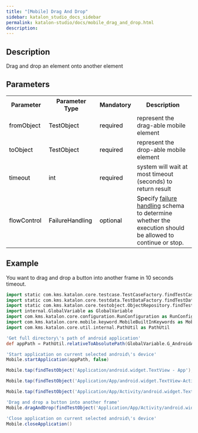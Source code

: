 ```yaml
---
title: "[Mobile] Drag And Drop" 
sidebar: katalon_studio_docs_sidebar
permalink: katalon-studio/docs/mobile_drag_and_drop.html 
description: 
---
```

Description
-----------

Drag and drop an element onto another element

Parameters  
------------

<table class="wrapped confluenceTable"><colgroup><col><col><col><col></colgroup><tbody><tr class="xtr-0"><th class="xtd-0-0 confluenceTh">Parameter</th><th class="xtd-0-1 confluenceTh">Parameter Type</th><th class="xtd-0-2 confluenceTh">Mandatory</th><th class="xtd-0-3 confluenceTh">Description</th></tr><tr class="xtr-1"><td class="xtd-1-0 confluenceTd" colspan="1"><span style="color: rgb(0,0,0);">fromObject&nbsp;</span></td><td class="xtd-1-1 confluenceTd" colspan="1"><span style="color: rgb(0,0,0);">TestObject&nbsp;</span></td><td class="xtd-1-2 confluenceTd" colspan="1"><span style="color: rgb(0,0,0);">required</span></td><td class="xtd-1-3 confluenceTd" colspan="1">represent the drag-able mobile element</td></tr><tr class="xtr-2"><td class="xtd-2-0 confluenceTd"><span style="color: rgb(0,0,0);">toObject&nbsp;</span></td><td class="xtd-2-1 confluenceTd"><span style="color: rgb(0,0,0);">TestObject</span></td><td class="xtd-2-2 confluenceTd"><span style="color: rgb(0,0,0);">required</span></td><td class="xtd-2-3 confluenceTd">represent the drop-able mobile element</td></tr><tr class="xtr-3"><td class="xtd-3-0 confluenceTd"><span style="color: rgb(0,0,0);">timeout&nbsp;</span></td><td class="xtd-3-1 confluenceTd"><span style="color: rgb(0,0,0);">int</span></td><td class="xtd-3-2 confluenceTd"><span style="color: rgb(0,0,0);">required</span></td><td class="xtd-3-3 confluenceTd">system will wait at most timeout (seconds) to return result</td></tr><tr class="xtr-4"><td class="xtd-4-0 confluenceTd"><span style="color: rgb(0,0,0);">flowControl&nbsp;</span></td><td class="xtd-4-1 confluenceTd"><span style="color: rgb(0,0,0);">FailureHandling&nbsp;</span></td><td class="xtd-4-2 confluenceTd"><span style="color: rgb(0,0,0);">optional</span></td><td class="xtd-4-3 confluenceTd"><span style="color: rgb(0,0,0);">Spec</span><span>ify </span><a href="https://docs.katalon.com/x/qAAM" rel="nofollow">failure handling</a><span> schema to determine whether the execution should be allowed to continue or stop.</span></td></tr></tbody></table>

Example
-------

You want to drag and drop a button into another frame in 10 seconds timeout.

```groovy
import static com.kms.katalon.core.testcase.TestCaseFactory.findTestCase
import static com.kms.katalon.core.testdata.TestDataFactory.findTestData
import static com.kms.katalon.core.testobject.ObjectRepository.findTestObject
import internal.GlobalVariable as GlobalVariable
import com.kms.katalon.core.configuration.RunConfiguration as RunConfiguration
import com.kms.katalon.core.mobile.keyword.MobileBuiltInKeywords as Mobile
import com.kms.katalon.core.util.internal.PathUtil as PathUtil

'Get full directory\'s path of android application'
def appPath = PathUtil.relativeToAbsolutePath(GlobalVariable.G_AndroidApp, RunConfiguration.getProjectDir())

'Start application on current selected android\'s device'
Mobile.startApplication(appPath, false)

Mobile.tap(findTestObject('Application/android.widget.TextView - App'), 10)

Mobile.tap(findTestObject('Application/App/android.widget.TextView-Activity'), 10)

Mobile.tap(findTestObject('Application/App/Activity/android.widget.TextView-Custom Dialog'), 10)

'Drag and drop a button into another frame'
Mobile.dragAndDrop(findTestObject('Application/App/Activity/android.widget.Button'),findTestObject('Application/App/Activity/android.widget.Frame 1'), 10)

'Close application on current selected android\'s device'
Mobile.closeApplication()
```